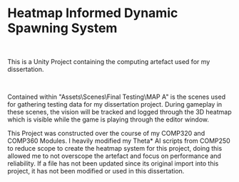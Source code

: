 # **<span style="mso-ansi-language:EN-US" lang="EN-US">Heatmap Informed Dynamic Spawning System</span>**

<span style="mso-ansi-language:EN-US" lang="EN-US"> </span>

<span style="mso-ansi-language:EN-US" lang="EN-US">This is a Unity Project containing the computing artefact used for my dissertation.</span>

<span style="mso-ansi-language:EN-US" lang="EN-US"> </span>

<span style="mso-ansi-language:EN-US" lang="EN-US"> Contained within "Assets\Scenes\Final Testing\MAP A" is the scenes used for gathering testing data for my dissertation project. During gameplay in these scenes, the vision will be tracked and logged through the 3D heatmap which is visible while the game is playing through the editor window.

This Project was constructed over the course of my COMP320 and COMP360 Modules. I heavily modified my Theta* AI scripts from COMP250 to reduce scope to create the heatmap system for this project, doing this allowed me to not overscope the artefact and focus on performance and reliability.
If a file has not been updated since its original import into this project, it has not been modified or used in this dissertation.
